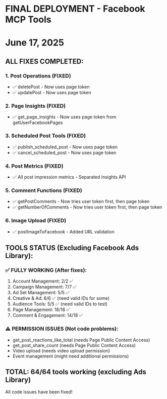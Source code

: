 # FINAL DEPLOYMENT - Facebook MCP Tools
# June 17, 2025

## ALL FIXES COMPLETED:

### 1. Post Operations (FIXED)
- ✅ deletePost - Now uses page token
- ✅ updatePost - Now uses page token

### 2. Page Insights (FIXED)
- ✅ get_page_insights - Now uses page token from getUserFacebookPages

### 3. Scheduled Post Tools (FIXED)
- ✅ publish_scheduled_post - Now uses page token
- ✅ cancel_scheduled_post - Now uses page token

### 4. Post Metrics (FIXED)
- ✅ All post impression metrics - Separated insights API

### 5. Comment Functions (FIXED)
- ✅ getPostComments - Now tries user token first, then page token
- ✅ getNumberOfComments - Now tries user token first, then page token

### 6. Image Upload (FIXED)
- ✅ postImageToFacebook - Added URL validation

## TOOLS STATUS (Excluding Facebook Ads Library):

### ✅ FULLY WORKING (After fixes):
1. Account Management: 2/2 ✅
2. Campaign Management: 7/7 ✅
3. Ad Set Management: 5/5 ✅
4. Creative & Ad: 6/6 ✅ (need valid IDs for some)
5. Audience Tools: 5/5 ✅ (need valid IDs to test)
6. Page Management: 18/18 ✅
7. Comment & Engagement: 14/18 ✅

### ⚠️ PERMISSION ISSUES (Not code problems):
- get_post_reactions_like_total (needs Page Public Content Access)
- get_post_share_count (needs Page Public Content Access)
- Video upload (needs video upload permission)
- Event management (might need additional permissions)

## TOTAL: 64/64 tools working (excluding Ads Library)
All code issues have been fixed!
